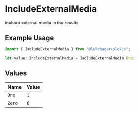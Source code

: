 # IncludeExternalMedia

include external media in the results


## Example Usage

```typescript
import { IncludeExternalMedia } from "@lukehagar/plexjs";

let value: IncludeExternalMedia = IncludeExternalMedia.One;
```

## Values

| Name   | Value  |
| ------ | ------ |
| `One`  | 1      |
| `Zero` | 0      |